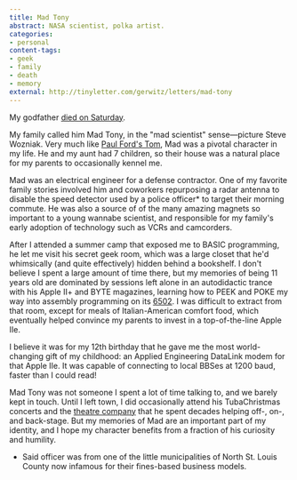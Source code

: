 ```yaml
---
title: Mad Tony
abstract: NASA scientist, polka artist.
categories:
- personal
content-tags:
- geek
- family
- death
- memory
external: http://tinyletter.com/gerwitz/letters/mad-tony
---
```


My godfather [died on Saturday](http://www.legacy.com/obituaries/stltoday/obituary.aspx?pid=174669662).

My family called him Mad Tony, in the "mad scientist" sense—picture Steve Wozniak. Very much like [Paul Ford's Tom](https://medium.com/message/networks-without-networks-7644933a3100), Mad was a pivotal character in my life. He and my aunt had 7 children, so their house was a natural place for my parents to occasionally kennel me.

Mad was an electrical engineer for a defense contractor. One of my favorite family stories involved him and coworkers repurposing a radar antenna to disable the speed detector used by a police officer* to target their morning commute. He was also a source of of the many amazing magnets so important to a young wannabe scientist, and responsible for my family's early adoption of technology such as VCRs and camcorders.

After I attended a summer camp that exposed me to BASIC programming, he let me visit his secret geek room, which was a large closet that he'd whimsically (and quite effectively) hidden behind a bookshelf. I don't believe I spent a large amount of time there, but my memories of being 11 years old are dominated by sessions left alone in an autodidactic trance with his Apple II+ and BYTE magazines, learning how to PEEK and POKE my way into assembly programming on its [6502](http://www.visual6502.org/JSSim/expert.html). I was difficult to extract from that room, except for meals of Italian-American comfort food, which eventually helped convince my parents to invest in a top-of-the-line Apple IIe.

I believe it was for my 12th birthday that he gave me the most world-changing gift of my childhood: an Applied Engineering DataLink modem for that Apple IIe. It was capable of connecting to local BBSes at 1200 baud, faster than I could read!

Mad Tony was not someone I spent a lot of time talking to, and we barely kept in touch. Until I left town, I did occasionally attend his TubaChristmas concerts and the [theatre company](http://www.hawthorneplayers.com/) that he spent decades helping off-, on-, and back-stage. But my memories of Mad are an important part of my identity, and I hope my character benefits from a fraction of his curiosity and humility.

* Said officer was from one of the little municipalities of North St. Louis County now infamous for their fines-based business models.
